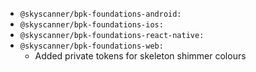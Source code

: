 - `@skyscanner/bpk-foundations-android:` <br />
- `@skyscanner/bpk-foundations-ios:` <br />
- `@skyscanner/bpk-foundations-react-native:` <br />
- `@skyscanner/bpk-foundations-web:` <br />
  - Added private tokens for skeleton shimmer colours
